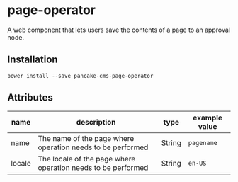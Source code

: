 # page-operator

A web component that lets users save the contents of a page to an approval node.

## Installation

```shell
bower install --save pancake-cms-page-operator
```

## Attributes

| name | description | type | example value |
|------|-------------|------|---------------|
| name | The name of the page where operation needs to be performed | String | `pagename` |
| locale | The locale of the page where operation needs to be performed | String | `en-US` |